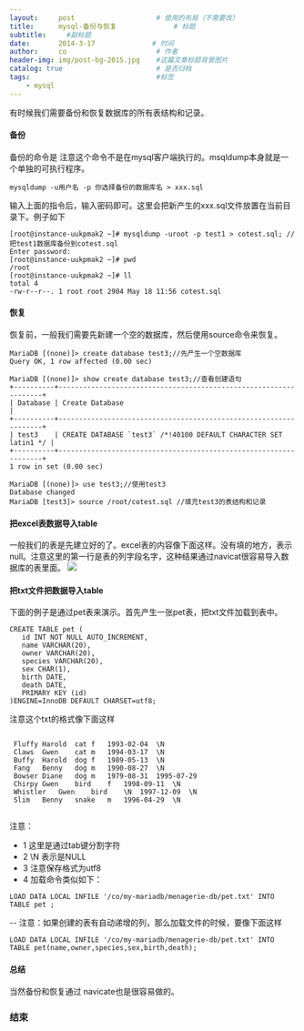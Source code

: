 ```yaml
---
layout:     post                    # 使用的布局（不需要改）
title:      mysql-备份与恢复              # 标题 
subtitle:     #副标题
date:       2014-3-17              # 时间
author:     co                      # 作者
header-img: img/post-bg-2015.jpg    #这篇文章标题背景图片
catalog: true                       # 是否归档
tags:                               #标签
    - mysql
---
```

有时候我们需要备份和恢复数据库的所有表结构和记录。
#### 备份
备份的命令是 注意这个命令不是在mysql客户端执行的。msqldump本身就是一个单独的可执行程序。 
```
mysqldump -u用户名 -p 你选择备份的数据库名 > xxx.sql
```
输入上面的指令后，输入密码即可。这里会把新产生的xxx.sql文件放置在当前目录下。例子如下
```
[root@instance-uukpmak2 ~]# mysqldump -uroot -p test1 > cotest.sql; //把test1数据库备份到cotest.sql
Enter password: 
[root@instance-uukpmak2 ~]# pwd
/root
[root@instance-uukpmak2 ~]# ll
total 4
-rw-r--r--. 1 root root 2904 May 18 11:56 cotest.sql

```

#### 恢复

恢复前，一般我们需要先新建一个空的数据库，然后使用source命令来恢复。

```
MariaDB [(none)]> create database test3;//先产生一个空数据库
Query OK, 1 row affected (0.00 sec)

MariaDB [(none)]> show create database test3;//查看创建语句
+----------+------------------------------------------------------------------+
| Database | Create Database                                                  |
+----------+------------------------------------------------------------------+
| test3    | CREATE DATABASE `test3` /*!40100 DEFAULT CHARACTER SET latin1 */ |
+----------+------------------------------------------------------------------+
1 row in set (0.00 sec)

MariaDB [(none)]> use test3;//使用test3
Database changed
MariaDB [test3]> source /root/cotest.sql //填充test3的表结构和记录

```
#### 把excel表数据导入table
一般我们的表是先建立好的了。excel表的内容像下面这样。没有填的地方，表示null。注意这里的第一行是表的列字段名字，这种结果通过navicat很容易导入数据库的表里面。
![](https://gitee.com/whatplane/resource/raw/master/img/excel.png)

#### 把txt文件把数据导入table

下面的例子是通过pet表来演示。首先产生一张pet表，把txt文件加载到表中。

```
CREATE TABLE pet (
   id INT NOT NULL AUTO_INCREMENT, 
   name VARCHAR(20), 
   owner VARCHAR(20),
   species VARCHAR(20), 
   sex CHAR(1), 
   birth DATE, 
   death DATE,
   PRIMARY KEY (id)
)ENGINE=InnoDB DEFAULT CHARSET=utf8;
```

注意这个txt的格式像下面这样

```

 Fluffy	Harold	cat	f	1993-02-04	\N
 Claws	Gwen	cat	m	1994-03-17	\N
 Buffy	Harold	dog	f	1989-05-13	\N
 Fang	Benny	dog	m	1990-08-27	\N
 Bowser	Diane	dog	m	1979-08-31	1995-07-29
 Chirpy	Gwen	bird	f	1998-09-11	\N
 Whistler	Gwen	bird	\N	1997-12-09	\N
 Slim	Benny	snake	m	1996-04-29	\N
 

```
注意：
- 1 这里是通过tab键分割字符
- 2 \N 表示是NULL
- 3 注意保存格式为utf8
- 4 加载命令类似如下：


``` 
LOAD DATA LOCAL INFILE '/co/my-mariadb/menagerie-db/pet.txt' INTO TABLE pet ;
```

-- 注意：如果创建的表有自动递增的列，那么加载文件的时候，要像下面这样
```
LOAD DATA LOCAL INFILE '/co/my-mariadb/menagerie-db/pet.txt' INTO TABLE pet(name,owner,species,sex,birth,death);
```

#### 总结
当然备份和恢复通过 navicate也是很容易做的。
### 结束